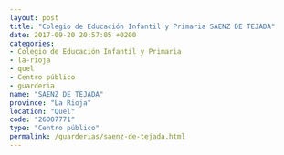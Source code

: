 ```yaml
---
layout: post
title: "Colegio de Educación Infantil y Primaria SAENZ DE TEJADA"
date: 2017-09-20 20:57:05 +0200
categories:
- Colegio de Educación Infantil y Primaria
- la-rioja
- quel
- Centro público
- guarderia
name: "SAENZ DE TEJADA"
province: "La Rioja"
location: "Quel"
code: "26007771"
type: "Centro público"
permalink: /guarderias/saenz-de-tejada.html
---
```

